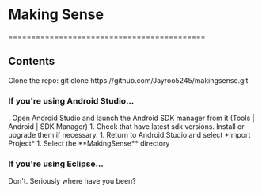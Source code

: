 <h1>Making Sense</h1>
===========================================
<h2>Contents</h2>
Clone the repo: git clone https://github.com/Jayroo5245/makingsense.git
<h3>If you're using Android Studio...</h3>
. Open Android Studio and launch the Android SDK manager from it (Tools | Android | SDK Manager)
1. Check that have latest sdk versions. Install or upgrade them if necessary.
1. Return to Android Studio and select *Import Project*
1. Select the **MakingSense** directory

<h3>If you're using Eclipse...</h3>
Don't. Seriously where have you been?


